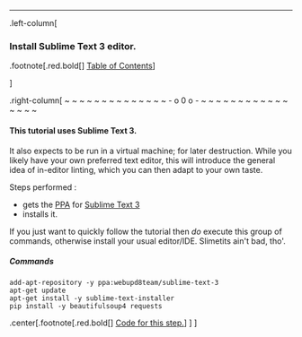 ---
.left-column[
  ### Install Sublime Text 3 editor. 
.footnote[.red.bold[] [Table of Contents](./)] 
<!-- H -->]
.right-column[
~ ~ ~ ~ ~ ~ ~ ~ ~ ~ ~ ~ ~ ~ - o 0 o - ~ ~ ~ ~ ~ ~ ~ ~ ~ ~ ~ ~ ~ ~ ~ ~

#### This tutorial uses Sublime Text 3.

It also expects to be run in a virtual machine; for later destruction.  While you likely have your own preferred text editor, this will introduce the general idea of in-editor linting, which you can then adapt to your own taste.
 
Steps performed :
 - gets the [PPA](https://en.wikipedia.org/wiki/Personal_Package_Archive) for [Sublime Text 3](http://www.sublimetext.com/3)
 - installs it. 
 
If you just want to quickly follow the tutorial then *do* execute this group of commands, otherwise install your usual editor/IDE.  Slimetits ain't bad, tho'.
##### Commands
```terminal
add-apt-repository -y ppa:webupd8team/sublime-text-3
apt-get update
apt-get install -y sublime-text-installer
pip install -y beautifulsoup4 requests
```

<!-- Code for this begins at line #129-->
<!-- B -->
.center[.footnote[.red.bold[] <a href="https://github.com/martinhbramwell/Meteor-CI-Tutorial/blob/master/Step01_PrepareTheMachine.sh#L141" target="_blank">Code for this step.</a>] ]
]
